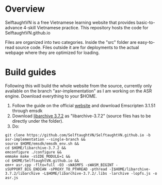 # Overview
SelftaughtVN is a free Vietnamese learning website that provides basic-to-advance 4-skill Vietnamese practice. This repository hosts the code for SelftaughtVN.github.io

Files are organized into two categories. Inside the "src" folder are easy-to-read source code. Files outside it are for deployments to the actual webpage where they are optimized for loading.
# Build guides
Following this will build the whole website from the source, currently only available on the branch "asr-implementation" as I am working on the ASR engine. Download everything to your $HOME.
1. Follow the guide on the official [website](https://emscripten.org/docs/getting_started/downloads.html) and download Emscripten 3.1.51 through emsdk
2. Download [libarchive 3.7.2](https://github.com/libarchive/libarchive/releases/download/v3.7.2/libarchive-3.7.2.tar.gz) as "libarchive-3.7.2" (source files has to be directly under the folder).
3. Do:
```
git clone https://github.com/SelftaughtVN/SelftaughtVN.github.io -b asr-implementation --single-branch && 
source $HOME/emsdk/emsdk_env.sh &&
cd $HOME/libarchive-3.7.2 &&
emconfigure ./configure &&
emmake make -sSIDE_MODULE=1 && 
cd $HOME/SelftaughtVN.github.io &&
em++ asr.cpp -flto=full -O3 -sWASMFS -sWASM_BIGINT -sSUPPORT_BIG_ENDIAN -sPROXY_TO_PTHREAD -pthread -I$HOME/libarchive-3.7.2/libarchive -L$HOME/libarchive-3.7.2/.libs -larchive -lopfs.js -o asr.js
```
